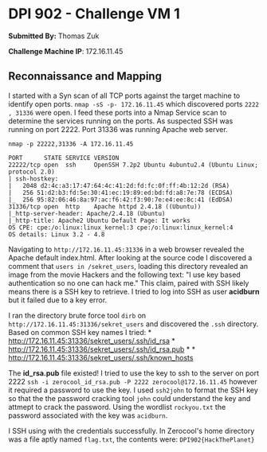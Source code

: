 # DPI 902 - Challenge VM 1
**Submitted By:** Thomas Zuk

**Challenge Machine IP**: 172.16.11.45


## Reconnaissance and Mapping
I started with a Syn scan of all TCP ports against the target machine to identify open ports. 
`nmap -sS -p- 172.16.11.45` which discovered ports `2222 , 31336` were open. I feed these ports into a Nmap Service scan to determine the services running on the ports. As suspected SSH was running on port 2222. Port 31336 was running Apache web server.

```bassh
nmap -p 22222,31336 -A 172.16.11.45
 
PORT      STATE SERVICE VERSION
22222/tcp open  ssh     OpenSSH 7.2p2 Ubuntu 4ubuntu2.4 (Ubuntu Linux; protocol 2.0)
| ssh-hostkey: 
|   2048 d2:4c:a3:17:47:64:4c:41:2d:fd:fc:0f:ff:4b:12:2d (RSA)
|   256 51:d2:b3:fd:5e:30:41:ec:19:89:ed:bd:fd:a8:7e:78 (ECDSA)
|_  256 95:82:06:46:8a:97:ac:f6:42:f3:90:7e:e4:ee:8c:41 (EdDSA)
31336/tcp open  http    Apache httpd 2.4.18 ((Ubuntu))
|_http-server-header: Apache/2.4.18 (Ubuntu)
|_http-title: Apache2 Ubuntu Default Page: It works
OS CPE: cpe:/o:linux:linux_kernel:3 cpe:/o:linux:linux_kernel:4
OS details: Linux 3.2 - 4.8

```

Navigating to `http://172.16.11.45:31336` in a web browser revealed the Apache default index.html. After looking at the source code I discovered a comment that `users in /sekret_users`, loading this directory revealed an image from the movie Hackers and the following text: "I use key based authentication so no one can hack me." This claim, paired with SSH likely means there is a SSH key to retrieve. I tried to log into SSH as user **acidburn** but it failed due to a key error. 

I ran the directory brute force tool `dirb` on `http://172.16.11.45:31336/sekret_users` and discovered the `.ssh` directory. Based on common SSH key names I tried:
	* http://172.16.11.45:31336/sekret_users/.ssh/id_rsa
	* http://172.16.11.45:31336/sekret_users/.ssh/id_rsa.pub
	* * http://172.16.11.45:31336/sekret_users/.ssh/known_hosts

The **id_rsa.pub** file existed! I tried to use the key to ssh to the server on port 2222 `ssh -i zerocool_id_rsa.pub -P 2222 zerocool@172.16.11.45` however it required a password to use the key.  I used `ssh2john` to format the SSH key so that the the password cracking tool `john` could understand the key and attmept to crack the password. Using the wordlist `rockyou.txt` the password associated with the key was `acidburn`. 

I SSH using with the credentials successfully. In Zerocool's home directory was a file aptly named `flag.txt`, the contents were:
`DPI902{HackThePlanet}`

